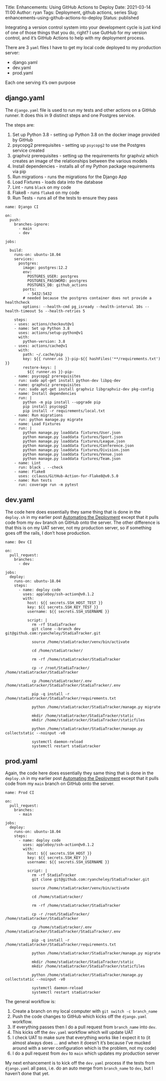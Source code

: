 Title: Enhancements: Using GitHub Actions to Deploy
Date: 2021-03-14 11:00
Author: ryan
Tags: Deployment, github actions, series
Slug: enhancements-using-github-actions-to-deploy
Status: published

Integrating a version control system into your development cycle is just kind of one of those things that you do, right? I use GutHub for my version control, and it’s GitHub Actions to help with my deployment process.

There are 3 `yaml` files I have to get my local code deployed to my production server:

-   django.yaml
-   dev.yaml
-   prod.yaml

Each one serving it’s own purpose

## django.yaml

The `django.yaml` file is used to run my tests and other actions on a GitHub runner. It does this in 9 distinct steps and one Postgres service.

The steps are:

1.  Set up Python 3.8 - setting up Python 3.8 on the docker image provided by GitHub
2.  psycopg2 prerequisites - setting up `psycopg2` to use the Postgres service created
3.  graphviz prerequisites - setting up the requirements for graphviz which creates an image of the relationships between the various models
4.  Install dependencies - installs all of my Python package requirements via pip
5.  Run migrations - runs the migrations for the Django App
6.  Load Fixtures - loads data into the database
7.  Lint - runs `black` on my code
8.  Flake8 - runs `flake8` on my code
9.  Run Tests - runs all of the tests to ensure they pass

``` {.wp-block-code}
name: Django CI

on:
  push:
    branches-ignore:
      - main
      - dev

jobs:

  build:
    runs-on: ubuntu-18.04
    services:
      postgres:
        image: postgres:12.2
        env:
          POSTGRES_USER: postgres
          POSTGRES_PASSWORD: postgres
          POSTGRES_DB: github_actions
        ports:
          - 5432:5432
        # needed because the postgres container does not provide a healthcheck
        options: --health-cmd pg_isready --health-interval 10s --health-timeout 5s --health-retries 5

    steps:
    - uses: actions/checkout@v1
    - name: Set up Python 3.8
      uses: actions/setup-python@v1
      with:
        python-version: 3.8
    - uses: actions/cache@v1
      with:
        path: ~/.cache/pip
        key: ${{ runner.os }}-pip-${{ hashFiles('**/requirements.txt') }}
        restore-keys: |
          ${{ runner.os }}-pip-
    - name: psycopg2 prerequisites
      run: sudo apt-get install python-dev libpq-dev
    - name: graphviz prerequisites
      run: sudo apt-get install graphviz libgraphviz-dev pkg-config
    - name: Install dependencies
      run: |
        python -m pip install --upgrade pip
        pip install psycopg2
        pip install -r requirements/local.txt
    - name: Run migrations
      run: python manage.py migrate
    - name: Load Fixtures
      run: |
        python manage.py loaddata fixtures/User.json
        python manage.py loaddata fixtures/Sport.json
        python manage.py loaddata fixtures/League.json
        python manage.py loaddata fixtures/Conference.json
        python manage.py loaddata fixtures/Division.json
        python manage.py loaddata fixtures/Venue.json
        python manage.py loaddata fixtures/Team.json
    - name: Lint
      run: black . --check
    - name: Flake8
      uses: cclauss/GitHub-Action-for-Flake8@v0.5.0
    - name: Run tests
      run: coverage run -m pytest
```

## dev.yaml

The code here does essentially they same thing that is done in the `deploy.sh` in my earlier post [Automating the Deployment](/automating-the-deployment.html) except that it pulls code from my `dev` branch on GitHub onto the server. The other difference is that this is on my UAT server, not my production server, so if something goes off the rails, I don’t hose production.

``` {.wp-block-code}
name: Dev CI

on:
  pull_request:
    branches:
      - dev

jobs:
  deploy:
    runs-on: ubuntu-18.04
    steps:
      - name: deploy code
        uses: appleboy/ssh-action@v0.1.2
        with:
          host: ${{ secrets.SSH_HOST_TEST }}
          key: ${{ secrets.SSH_KEY_TEST }}
          username: ${{ secrets.SSH_USERNAME }}

          script: |
            rm -rf StadiaTracker
            git clone --branch dev git@github.com:ryancheley/StadiaTracker.git

            source /home/stadiatracker/venv/bin/activate

            cd /home/stadiatracker/

            rm -rf /home/stadiatracker/StadiaTracker

            cp -r /root/StadiaTracker/ /home/stadiatracker/StadiaTracker

            cp /home/stadiatracker/.env /home/stadiatracker/StadiaTracker/StadiaTracker/.env

            pip -q install -r /home/stadiatracker/StadiaTracker/requirements.txt

            python /home/stadiatracker/StadiaTracker/manage.py migrate

            mkdir /home/stadiatracker/StadiaTracker/static
            mkdir /home/stadiatracker/StadiaTracker/staticfiles

            python /home/stadiatracker/StadiaTracker/manage.py collectstatic --noinput -v0

            systemctl daemon-reload
            systemctl restart stadiatracker
```

## prod.yaml

Again, the code here does essentially they same thing that is done in the `deploy.sh` in my earlier post [Automating the Deployment](/automating-the-deployment.html) except that it pulls code from my `main` branch on GitHub onto the server.

``` {.wp-block-code}
name: Prod CI

on:
  pull_request:
    branches:
      - main

jobs:
  deploy:
    runs-on: ubuntu-18.04
    steps:
      - name: deploy code
        uses: appleboy/ssh-action@v0.1.2
        with:
          host: ${{ secrets.SSH_HOST }}
          key: ${{ secrets.SSH_KEY }}
          username: ${{ secrets.SSH_USERNAME }}

          script: |
            rm -rf StadiaTracker
            git clone git@github.com:ryancheley/StadiaTracker.git

            source /home/stadiatracker/venv/bin/activate

            cd /home/stadiatracker/

            rm -rf /home/stadiatracker/StadiaTracker

            cp -r /root/StadiaTracker/ /home/stadiatracker/StadiaTracker

            cp /home/stadiatracker/.env /home/stadiatracker/StadiaTracker/StadiaTracker/.env

            pip -q install -r /home/stadiatracker/StadiaTracker/requirements.txt

            python /home/stadiatracker/StadiaTracker/manage.py migrate

            mkdir /home/stadiatracker/StadiaTracker/static
            mkdir /home/stadiatracker/StadiaTracker/staticfiles

            python /home/stadiatracker/StadiaTracker/manage.py collectstatic --noinput -v0

            systemctl daemon-reload
            systemctl restart stadiatracker
```

The general workflow is:

1.  Create a branch on my local computer with `git switch -c branch_name`
2.  Push the code changes to GitHub which kicks off the `django.yaml` workflow.
3.  If everything passes then I do a pull request from `branch_name` into `dev`.
4.  This kicks off the `dev.yaml` workflow which will update UAT
5.  I check UAT to make sure that everything works like I expect it to (it almost always does … and when it doesn’t it’s because I’ve mucked around with a server configuration which is the problem, not my code)
6.  I do a pull request from `dev` to `main` which updates my production server

My next enhancement is to kick off the `dev.yaml` process if the tests from `django.yaml` all pass, i.e. do an auto merge from `branch_name` to `dev`, but I haven’t done that yet.
